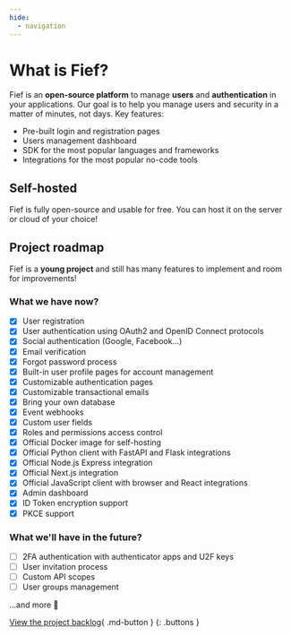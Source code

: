 ```yaml
---
hide:
  - navigation
---
```


# What is Fief?

Fief is an **open-source platform** to manage **users** and **authentication** in your applications. Our goal is to help you manage users and security in a matter of minutes, not days. Key features:

* Pre-built login and registration pages
* Users management dashboard
* SDK for the most popular languages and frameworks
* Integrations for the most popular no-code tools

## Self-hosted

Fief is fully open-source and usable for free. You can host it on the server or cloud of your choice!

## Project roadmap

Fief is a **young project** and still has many features to implement and room for improvements!

### What we have now?

* [X] User registration
* [X] User authentication using OAuth2 and OpenID Connect protocols
* [X] Social authentication (Google, Facebook...)
* [X] Email verification
* [X] Forgot password process
* [X] Built-in user profile pages for account management
* [X] Customizable authentication pages
* [X] Customizable transactional emails
* [X] Bring your own database
* [X] Event webhooks
* [X] Custom user fields
* [X] Roles and permissions access control
* [X] Official Docker image for self-hosting
* [X] Official Python client with FastAPI and Flask integrations
* [X] Official Node.js Express integration
* [X] Official Next.js integration
* [X] Official JavaScript client with browser and React integrations
* [X] Admin dashboard
* [X] ID Token encryption support
* [X] PKCE support

### What we'll have in the future?

* [ ] 2FA authentication with authenticator apps and U2F keys
* [ ] User invitation process
* [ ] Custom API scopes
* [ ] User groups management

...and more 🚀

[View the project backlog](https://github.com/orgs/fief-dev/projects/1/views/4){ .md-button }
{: .buttons }
